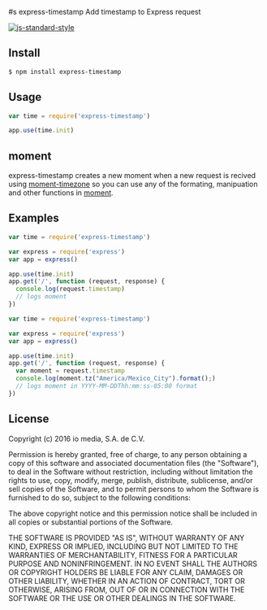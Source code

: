 #s express-timestamp
Add timestamp to Express request

[![js-standard-style](https://img.shields.io/badge/code%20style-standard-brightgreen.svg)](http://standardjs.com/)

## Install
```sh
$ npm install express-timestamp
```

## Usage
```javascript
var time = require('express-timestamp')

app.use(time.init)
```

## moment

express-timestamp creates a new moment when a new request is recived using [moment-timezone](http://momentjs.com/timezone/) so you can use any of the formating, manipuation and other functions in [moment](http://momentjs.com/docs/).

## Examples

```javascript
var time = require('express-timestamp')

var express = require('express')
var app = express()

app.use(time.init)
app.get('/', function (request, response) {
  console.log(request.timestamp)
  // logs moment
})
```

```javascript
var time = require('express-timestamp')

var express = require('express')
var app = express()

app.use(time.init)
app.get('/', function (request, response) {
  var moment = request.timestamp
  console.log(moment.tz("America/Mexico_City").format();)
  // logs moment in YYYY-MM-DDThh:mm:ss-05:00 format
})
```

## License
Copyright (c) 2016 io media, S.A. de C.V.

Permission is hereby granted, free of charge, to any person obtaining a copy of this software and associated documentation files (the "Software"), to deal in the Software without restriction, including without limitation the rights to use, copy, modify, merge, publish, distribute, sublicense, and/or sell copies of the Software, and to permit persons to whom the Software is furnished to do so, subject to the following conditions:

The above copyright notice and this permission notice shall be included in all copies or substantial portions of the Software.

THE SOFTWARE IS PROVIDED "AS IS", WITHOUT WARRANTY OF ANY KIND, EXPRESS OR IMPLIED, INCLUDING BUT NOT LIMITED TO THE WARRANTIES OF MERCHANTABILITY, FITNESS FOR A PARTICULAR PURPOSE AND NONINFRINGEMENT. IN NO EVENT SHALL THE AUTHORS OR COPYRIGHT HOLDERS BE LIABLE FOR ANY CLAIM, DAMAGES OR OTHER LIABILITY, WHETHER IN AN ACTION OF CONTRACT, TORT OR OTHERWISE, ARISING FROM, OUT OF OR IN CONNECTION WITH THE SOFTWARE OR THE USE OR OTHER DEALINGS IN THE SOFTWARE.

